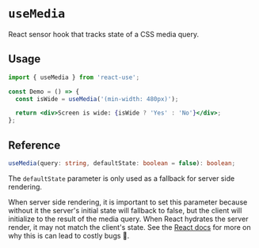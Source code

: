 # `useMedia`

React sensor hook that tracks state of a CSS media query.

## Usage

```jsx
import { useMedia } from 'react-use';

const Demo = () => {
  const isWide = useMedia('(min-width: 480px)');

  return <div>Screen is wide: {isWide ? 'Yes' : 'No'}</div>;
};
```

## Reference

<!-- eslint-skip -->

```ts
useMedia(query: string, defaultState: boolean = false): boolean;
```

The `defaultState` parameter is only used as a fallback for server side rendering.

When server side rendering, it is important to set this parameter because without it the server's initial state will fallback to false, but the client will initialize to the result of the media query. When React hydrates the server render, it may not match the client's state. See the [React docs](https://reactjs.org/docs/react-dom.html#hydrate) for more on why this is can lead to costly bugs 🐛.

